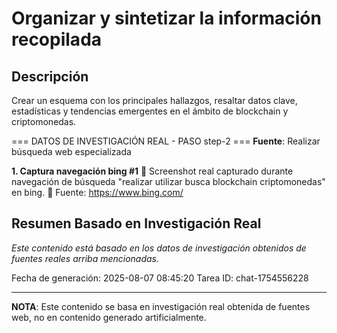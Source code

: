 # Organizar y sintetizar la información recopilada

## Descripción
Crear un esquema con los principales hallazgos, resaltar datos clave, estadísticas y tendencias emergentes en el ámbito de blockchain y criptomonedas.



=== DATOS DE INVESTIGACIÓN REAL - PASO step-2 ===
**Fuente**: Realizar búsqueda web especializada


**1. Captura navegación bing #1**
   📄 Screenshot real capturado durante navegación de búsqueda "realizar utilizar busca blockchain criptomonedas" en bing.
   🔗 Fuente: https://www.bing.com/



## Resumen Basado en Investigación Real
*Este contenido está basado en los datos de investigación obtenidos de fuentes reales arriba mencionadas.*

Fecha de generación: 2025-08-07 08:45:20
Tarea ID: chat-1754556228

---
**NOTA**: Este contenido se basa en investigación real obtenida de fuentes web, no en contenido generado artificialmente.
